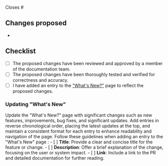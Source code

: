 Closes #

## Changes proposed

- <Briefly describe the changes made in th is pull request>

## Checklist
- [ ] The proposed changes have been reviewed and approved by a member of the documentation team.
- [ ] The proposed changes have been thoroughly tested and verified for correctness and accuracy. 
- [ ] I have added an entry to the ["What's New?"](https://docs.metamask.io/whats-new/) page to reflect the proposed changes. 
    
### Updating "What's New"
Update the "What's New?" page with significant changes such as new features, improvements, bug fixes, and significant updates. Add entries in reverse chronological order, placing the latest updates at the top, and maintain a consistent format for each entry to enhance readability and navigation of the page.
Follow these guidelines when adding an entry to the "What's New" page :
    - [ ] **Title**: Provide a clear and concise title for the feature or change.
    - [ ] **Description**: Offer a brief explanation of the change, focusing on the user or system impact.
    - [ ] **Link**: Include a link to the PR and detailed documentation for further reading.
   
